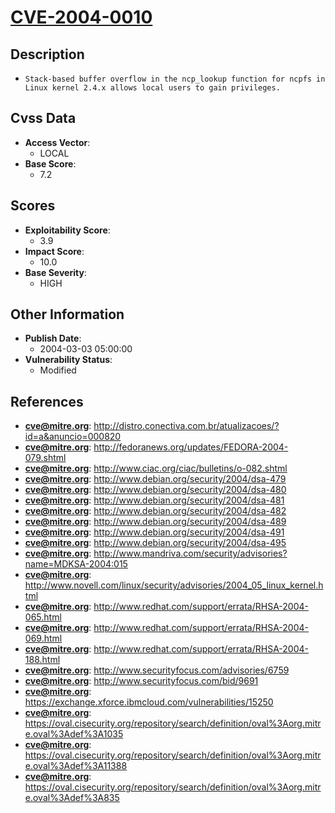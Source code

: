 
# [CVE-2004-0010](http://distro.conectiva.com.br/atualizacoes/?id=a&anuncio=000820)

## Description

- `Stack-based buffer overflow in the ncp_lookup function for ncpfs in Linux kernel 2.4.x allows local users to gain privileges.`

## Cvss Data

- **Access Vector**:
  - LOCAL
- **Base Score**:
  - 7.2

## Scores

- **Exploitability Score**:
  - 3.9
- **Impact Score**:
  - 10.0
- **Base Severity**:
  - HIGH

## Other Information

- **Publish Date**:
  - 2004-03-03 05:00:00
- **Vulnerability Status**:
  - Modified

## References

- **cve@mitre.org**: http://distro.conectiva.com.br/atualizacoes/?id=a&anuncio=000820
- **cve@mitre.org**: http://fedoranews.org/updates/FEDORA-2004-079.shtml
- **cve@mitre.org**: http://www.ciac.org/ciac/bulletins/o-082.shtml
- **cve@mitre.org**: http://www.debian.org/security/2004/dsa-479
- **cve@mitre.org**: http://www.debian.org/security/2004/dsa-480
- **cve@mitre.org**: http://www.debian.org/security/2004/dsa-481
- **cve@mitre.org**: http://www.debian.org/security/2004/dsa-482
- **cve@mitre.org**: http://www.debian.org/security/2004/dsa-489
- **cve@mitre.org**: http://www.debian.org/security/2004/dsa-491
- **cve@mitre.org**: http://www.debian.org/security/2004/dsa-495
- **cve@mitre.org**: http://www.mandriva.com/security/advisories?name=MDKSA-2004:015
- **cve@mitre.org**: http://www.novell.com/linux/security/advisories/2004_05_linux_kernel.html
- **cve@mitre.org**: http://www.redhat.com/support/errata/RHSA-2004-065.html
- **cve@mitre.org**: http://www.redhat.com/support/errata/RHSA-2004-069.html
- **cve@mitre.org**: http://www.redhat.com/support/errata/RHSA-2004-188.html
- **cve@mitre.org**: http://www.securityfocus.com/advisories/6759
- **cve@mitre.org**: http://www.securityfocus.com/bid/9691
- **cve@mitre.org**: https://exchange.xforce.ibmcloud.com/vulnerabilities/15250
- **cve@mitre.org**: https://oval.cisecurity.org/repository/search/definition/oval%3Aorg.mitre.oval%3Adef%3A1035
- **cve@mitre.org**: https://oval.cisecurity.org/repository/search/definition/oval%3Aorg.mitre.oval%3Adef%3A11388
- **cve@mitre.org**: https://oval.cisecurity.org/repository/search/definition/oval%3Aorg.mitre.oval%3Adef%3A835

